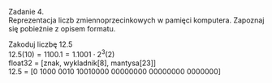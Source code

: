 Zadanie 4.  
Reprezentacja liczb zmiennoprzecinkowych w pamięci komputera. Zapoznaj się pobieżnie  z opisem formatu. 

Zakoduj liczbę 12.5  
$12.5 (10) = 1100.1 = 1.1001 \cdot 2^3$(2)  
float32 = [znak, wykladnik[8], mantysa[23]]  
12.5 = [0 1000 0010 10010000 00000000 00000000 0000000]